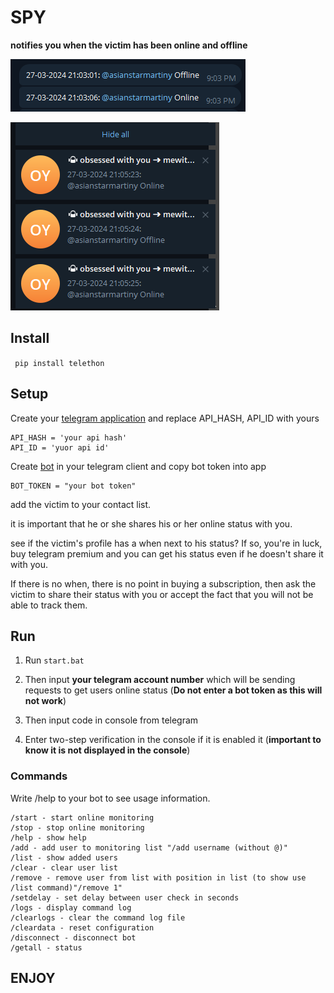 # SPY

**notifies you when the victim has been online and offline**

![bot-screenshot-1.png](1.png)

![bot-screenshot-2.png](2.png)

## Install

` pip install telethon`
 
## Setup

Create your [telegram application](https://my.telegram.org/apps) and replace API_HASH, API_ID with yours

```
API_HASH = 'your api hash'
API_ID = 'yuor api id'
```

Create [bot](https://t.me/BotFather) in your telegram client and copy bot token into app

```
BOT_TOKEN = "your bot token"
```

add the victim to your contact list. 

it is important that he or she shares his or her online status with you. 

see if the victim's profile has a when next to his status? If so, you're in luck, buy telegram premium and you can get his status even if he doesn't share it with you.

If there is no when, there is no point in buying a subscription, then ask the victim to share their status with you or accept the fact that you will not be able to track them.

## Run

  1. Run `start.bat`
  
  2. Then input **your telegram account number** which will be sending requests to get users online status (**Do not enter a bot token as this will not work**)
  
  2. Then input code in console from telegram

  3. Enter two-step verification in the console if it is enabled it (**important to know it is not displayed in the console**)


### Commands
  
  Write /help to your bot to see usage information.

```
/start - start online monitoring 
/stop - stop online monitoring 
/help - show help 
/add - add user to monitoring list "/add username (without @)"
/list - show added users
/clear - clear user list
/remove - remove user from list with position in list (to show use /list command)"/remove 1"
/setdelay - set delay between user check in seconds
/logs - display command log
/clearlogs - clear the command log file
/cleardata - reset configuration
/disconnect - disconnect bot
/getall - status
```

## ENJOY 
